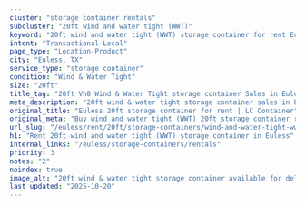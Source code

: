 ```yaml
---
cluster: "storage container rentals"
subcluster: "20ft wind and water tight (WWT)"
keyword: "20ft wind and water tight (WWT) storage container for rent Euless, TX"
intent: "Transactional-Local"
page_type: "Location-Product"
city: "Euless, TX"
service_type: "storage container"
condition: "Wind & Water Tight"
size: "20ft"
title_tag: "20ft Vh8 Wind & Water Tight storage container Sales in Euless | LC Container"
meta_description: "20ft wind & water tight storage container sales in Euless. Fast delivery, competitive pricing. Serving storage containers area. Quote ID: Q00. Call (214) 524-4168 for your free quote today."
original_title: "Euless 20ft storage container for rent | LC Container"
original_meta: "Buy wind and water tight (WWT) 20ft storage container rent with local delivery in Euless, TX. LC Container — local Since 2003. Request a fast quote today."
url_slug: "/euless/rent/20ft/storage-containers/wind-and-water-tight-wwt"
h1: "Rent 20ft wind and water tight (WWT) storage container in Euless"
internal_links: "/euless/storage-containers/rentals"
priority: 3
notes: "2"
noindex: true
image_alt: "20ft wind & water tight storage container available for delivery in Euless"
last_updated: "2025-10-20"
---
```


<!-- TODO: Add unique city/inventory copy, images, and internal links here. -->
